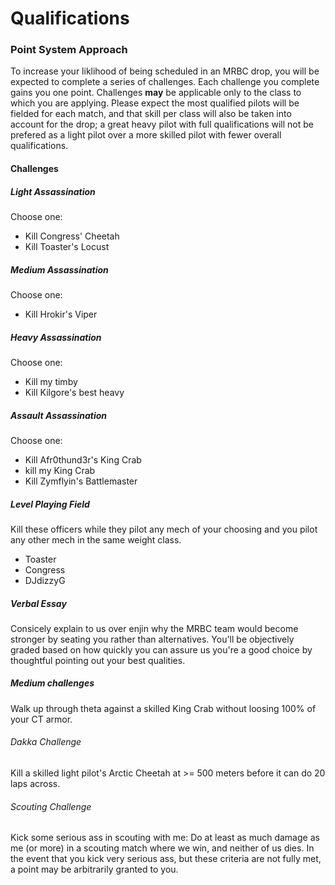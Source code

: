 # Qualifications

### Point System Approach

To increase your liklihood of being scheduled in an MRBC drop, you will be expected to complete a series of challenges.  Each challenge you complete gains you one point.  Challenges **may** be applicable only to the class to which you are applying.  Please expect the most qualified pilots will be fielded for each match, and that skill per class will also be taken into account for the drop; a great heavy pilot with full qualifications will not be prefered as a light pilot over a more skilled pilot with fewer overall qualifications.


#### Challenges

##### Light Assassination
Choose one:
- Kill Congress' Cheetah
- Kill Toaster's Locust

##### Medium Assassination
Choose one:
- Kill Hrokir's Viper

##### Heavy Assassination
Choose one:
- Kill my timby
- Kill Kilgore's best heavy

##### Assault Assassination
Choose one:
- Kill Afr0thund3r's King Crab
- kill my King Crab
- Kill Zymflyin's Battlemaster

##### Level Playing Field
Kill these officers while they pilot any mech of your choosing and you pilot any other mech in the same weight class.  

- Toaster
- Congress
- DJdizzyG

##### Verbal Essay
Consicely explain to us over enjin why the MRBC team would become stronger by seating you rather than alternatives.  You'll be objectively graded based on how quickly you can assure us you're a good choice by thoughtful pointing out your best qualities.

##### Medium challenges
Walk up through theta against a skilled King Crab without loosing 100% of your CT armor.

###### Dakka Challenge
Kill a skilled light pilot's Arctic Cheetah at >= 500 meters before it can do 20 laps across.

###### Scouting Challenge
Kick some serious ass in scouting with me:  Do at least as much damage as me (or more) in a scouting match where we win, and neither of us dies.  In the event that you kick very serious ass, but these criteria are not fully met, a point may be arbitrarily granted to you.
